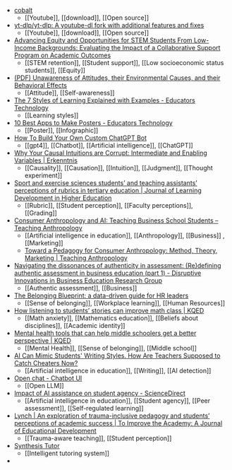 - [cobalt](https://cobalt.tools/)
	- [[Youtube]], [[download]], [[Open source]]
- [yt-dlp/yt-dlp: A youtube-dl fork with additional features and fixes](https://github.com/yt-dlp/yt-dlp/tree/master)
	- [[Youtube]], [[download]], [[Open source]]
- [Advancing Equity and Opportunities for STEM Students From Low-Income Backgrounds: Evaluating the Impact of a Collaborative Support Program on Academic Outcomes](https://journals.sagepub.com/doi/abs/10.1177/15210251231218268)
	- [[STEM retention]], [[Student support]], [[Low socioeconomic status students]], [[Equity]]
- [(PDF) Unawareness of Attitudes, their Environmental Causes, and their Behavioral Effects](https://www.researchgate.net/publication/376450957_Unawareness_of_Attitudes_their_Environmental_Causes_and_their_Behavioral_Effects)
	- [[Attitude]], [[Self-awareness]]
- [The 7 Styles of Learning Explained with Examples - Educators Technology](https://www.educatorstechnology.com/2023/12/the-7-styles-of-learning.html)
	- [[Learning styles]]
- [10 Best Apps to Make Posters - Educators Technology](https://www.educatorstechnology.com/2023/12/apps-to-make-posters.html)
	- [[Poster]], [[Infographic]]
- [How To Build Your Own Custom ChatGPT Bot](https://gizmodo.com/how-to-build-custom-chatgpt-bot-openai-1851088361)
	- [[gpt4]], [[Chatbot]], [[Artificial intelligence]], [[ChatGPT]]
- [Why Your Causal Intuitions are Corrupt: Intermediate and Enabling Variables | Erkenntnis](https://link.springer.com/article/10.1007/s10670-022-00570-6)
	- [[Causality]], [[Causation]], [[Intuition]], [[Judgment]], [[Thought experiment]]
- [Sport and exercise sciences students’ and teaching assistants’ perceptions of rubrics in tertiary education | Journal of Learning Development in Higher Education](https://journal.aldinhe.ac.uk/index.php/jldhe/article/view/1006)
	- [[Rubric]], [[Student perception]], [[Faculty perceptions]], [[Grading]]
- [Consumer Anthropology and AI: Teaching Business School Students – Teaching Anthropology](https://teachinganthropology.org/2023/12/16/consumer-anthropology-and-ai-teaching-business-school-students/)
	- [[Artificial intelligence in education]], [[Anthropology]], [[Business]] , [[Marketing]]
	- [Toward a Pedagogy for Consumer Anthropology: Method, Theory, Marketing | Teaching Anthropology](https://www.teachinganthropology.org/ojs/index.php/teach_anth/article/view/652)
- [Navigating the dissonances of authenticity in assessment: (Re)defining authentic assessment in business education (part 1) - Disruptive Innovations in Business Education Research Group](https://diberg.blog/2023/09/06/navigating-the-dissonances-of-authenticity-in-assessment-redefining-authentic-assessment-in-business-education-part-1/?amp=1)
	- [[Authentic assessment]], [[Business]]
- [The Belonging Blueprint: a data-driven guide for HR leaders](https://www.achievers.com/resources/white-papers/workforce-institute-belonging-blueprint/)
	- [[Sense of belonging]], [[Workplace learning]], [[Human Resources]]
- [How listening to students’ stories can improve math class | KQED](https://www.kqed.org/mindshift/62436/how-listening-to-students-stories-can-improve-math-class)
	- [[Math anxiety]], [[Mathematics education]], [[Beliefs about disciplines]], [[Academic identity]]
- [Mental health tools that can help middle schoolers get a better perspective | KQED](https://www.kqed.org/mindshift/62649/mental-health-tools-for-tweens-by-phyllis-fagell)
	- [[Mental Health]], [[Sense of belonging]], [[Middle school]]
- [AI Can Mimic Students' Writing Styles. How Are Teachers Supposed to Catch Cheaters Now?](https://www.edweek.org/technology/ai-can-mimic-students-writing-styles-how-are-teachers-supposed-to-catch-cheaters-now/2023/12)
	- [[Artificial intelligence in education]], [[Writing]], [[AI detection]]
- [Open chat - Chatbot UI](https://openchat.team/)
	- [[Open LLM]]
- [Impact of AI assistance on student agency - ScienceDirect](https://www.sciencedirect.com/science/article/pii/S0360131523002440)
	- [[Artificial intelligence in education]], [[Student agency]], [[Peer assessment]], [[Self-regulated learning]]
- [Lynch | An exploration of trauma-inclusive pedagogy and students’ perceptions of academic success | To Improve the Academy: A Journal of Educational Development](https://journals.publishing.umich.edu/tia/article/id/2634/?trk=feed_main-feed-card_reshare_feed-article-content)
	- [[Trauma-aware teaching]], [[Student perception]]
- [Synthesis Tutor](https://www.synthesis.com/tutor)
	- [[Intelligent tutoring system]]
-